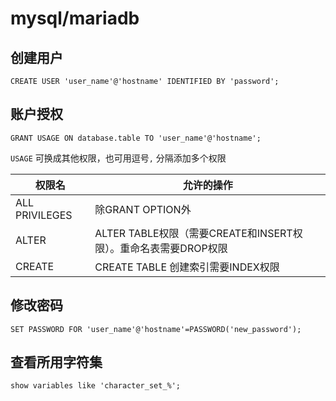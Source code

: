 # mysql/mariadb

## 创建用户

```mysql
CREATE USER 'user_name'@'hostname' IDENTIFIED BY 'password';
```

## 账户授权

```mysql
GRANT USAGE ON database.table TO 'user_name'@'hostname';
```
`USAGE` 可换成其他权限，也可用逗号`,` 分隔添加多个权限


| 权限名 |允许的操作|
|-------|---|
|ALL PRIVILEGES |除GRANT OPTION外|
| ALTER | ALTER TABLE权限（需要CREATE和INSERT权限）。重命名表需要DROP权限|
|CREATE| CREATE TABLE 创建索引需要INDEX权限|

## 修改密码

```mysql
SET PASSWORD FOR 'user_name'@'hostname'=PASSWORD('new_password');
```


## 查看所用字符集

```mysql
show variables like 'character_set_%';
```

